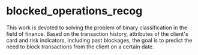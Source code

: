 # blocked_operations_recog
This work is devoted to solving the problem of binary classification in the field of finance. Based on the transaction history, attributes of the client's card and risk indicators, including past blockages, the goal is to predict the need to block transactions from the client on a certain date.
